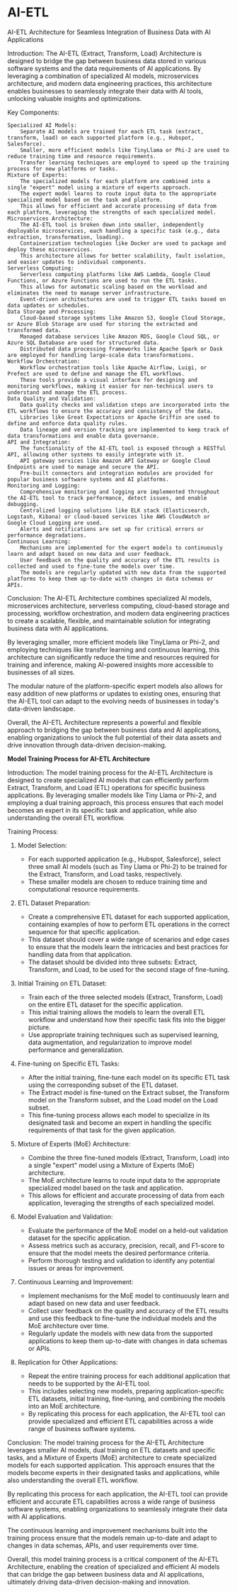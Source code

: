 # AI-ETL

AI-ETL Architecture for Seamless Integration of Business Data with AI Applications

Introduction:
The AI-ETL (Extract, Transform, Load) Architecture is designed to bridge the gap between business data stored in various software systems and the data requirements of AI applications. By leveraging a combination of specialized AI models, microservices architecture, and modern data engineering practices, this architecture enables businesses to seamlessly integrate their data with AI tools, unlocking valuable insights and optimizations.

Key Components:

    Specialized AI Models:
        Separate AI models are trained for each ETL task (extract, transform, load) on each supported platform (e.g., Hubspot, Salesforce).
        Smaller, more efficient models like TinyLlama or Phi-2 are used to reduce training time and resource requirements.
        Transfer learning techniques are employed to speed up the training process for new platforms or tasks.
    Mixture of Experts:
        The specialized models for each platform are combined into a single "expert" model using a mixture of experts approach.
        The expert model learns to route input data to the appropriate specialized model based on the task and platform.
        This allows for efficient and accurate processing of data from each platform, leveraging the strengths of each specialized model.
    Microservices Architecture:
        The AI-ETL tool is broken down into smaller, independently deployable microservices, each handling a specific task (e.g., data extraction, transformation, loading).
        Containerization technologies like Docker are used to package and deploy these microservices.
        This architecture allows for better scalability, fault isolation, and easier updates to individual components.
    Serverless Computing:
        Serverless computing platforms like AWS Lambda, Google Cloud Functions, or Azure Functions are used to run the ETL tasks.
        This allows for automatic scaling based on the workload and eliminates the need to manage server infrastructure.
        Event-driven architectures are used to trigger ETL tasks based on data updates or schedules.
    Data Storage and Processing:
        Cloud-based storage systems like Amazon S3, Google Cloud Storage, or Azure Blob Storage are used for storing the extracted and transformed data.
        Managed database services like Amazon RDS, Google Cloud SQL, or Azure SQL Database are used for structured data.
        Distributed data processing frameworks like Apache Spark or Dask are employed for handling large-scale data transformations.
    Workflow Orchestration:
        Workflow orchestration tools like Apache Airflow, Luigi, or Prefect are used to define and manage the ETL workflows.
        These tools provide a visual interface for designing and monitoring workflows, making it easier for non-technical users to understand and manage the ETL process.
    Data Quality and Validation:
        Data quality checks and validation steps are incorporated into the ETL workflows to ensure the accuracy and consistency of the data.
        Libraries like Great Expectations or Apache Griffin are used to define and enforce data quality rules.
        Data lineage and version tracking are implemented to keep track of data transformations and enable data governance.
    API and Integration:
        The functionality of the AI-ETL tool is exposed through a RESTful API, allowing other systems to easily integrate with it.
        API gateway services like Amazon API Gateway or Google Cloud Endpoints are used to manage and secure the API.
        Pre-built connectors and integration modules are provided for popular business software systems and AI platforms.
    Monitoring and Logging:
        Comprehensive monitoring and logging are implemented throughout the AI-ETL tool to track performance, detect issues, and enable debugging.
        Centralized logging solutions like ELK stack (Elasticsearch, Logstash, Kibana) or cloud-based services like AWS CloudWatch or Google Cloud Logging are used.
        Alerts and notifications are set up for critical errors or performance degradations.
    Continuous Learning:
        Mechanisms are implemented for the expert models to continuously learn and adapt based on new data and user feedback.
        User feedback on the quality and accuracy of the ETL results is collected and used to fine-tune the models over time.
        The models are regularly updated with new data from the supported platforms to keep them up-to-date with changes in data schemas or APIs.

Conclusion:
The AI-ETL Architecture combines specialized AI models, microservices architecture, serverless computing, cloud-based storage and processing, workflow orchestration, and modern data engineering practices to create a scalable, flexible, and maintainable solution for integrating business data with AI applications.

By leveraging smaller, more efficient models like TinyLlama or Phi-2, and employing techniques like transfer learning and continuous learning, this architecture can significantly reduce the time and resources required for training and inference, making AI-powered insights more accessible to businesses of all sizes.

The modular nature of the platform-specific expert models also allows for easy addition of new platforms or updates to existing ones, ensuring that the AI-ETL tool can adapt to the evolving needs of businesses in today's data-driven landscape.

Overall, the AI-ETL Architecture represents a powerful and flexible approach to bridging the gap between business data and AI applications, enabling organizations to unlock the full potential of their data assets and drive innovation through data-driven decision-making.

**Model Training Process for AI-ETL Architecture**

Introduction:
The model training process for the AI-ETL Architecture is designed to create specialized AI models that can efficiently perform Extract, Transform, and Load (ETL) operations for specific business applications. By leveraging smaller models like Tiny Llama or Phi-2, and employing a dual training approach, this process ensures that each model becomes an expert in its specific task and application, while also understanding the overall ETL workflow.

Training Process:

1. Model Selection:
   - For each supported application (e.g., Hubspot, Salesforce), select three small AI models (such as Tiny Llama or Phi-2) to be trained for the Extract, Transform, and Load tasks, respectively.
   - These smaller models are chosen to reduce training time and computational resource requirements.

2. ETL Dataset Preparation:
   - Create a comprehensive ETL dataset for each supported application, containing examples of how to perform ETL operations in the correct sequence for that specific application.
   - This dataset should cover a wide range of scenarios and edge cases to ensure that the models learn the intricacies and best practices for handling data from that application.
   - The dataset should be divided into three subsets: Extract, Transform, and Load, to be used for the second stage of fine-tuning.

3. Initial Training on ETL Dataset:
   - Train each of the three selected models (Extract, Transform, Load) on the entire ETL dataset for the specific application.
   - This initial training allows the models to learn the overall ETL workflow and understand how their specific task fits into the bigger picture.
   - Use appropriate training techniques such as supervised learning, data augmentation, and regularization to improve model performance and generalization.

4. Fine-tuning on Specific ETL Tasks:
   - After the initial training, fine-tune each model on its specific ETL task using the corresponding subset of the ETL dataset.
   - The Extract model is fine-tuned on the Extract subset, the Transform model on the Transform subset, and the Load model on the Load subset.
   - This fine-tuning process allows each model to specialize in its designated task and become an expert in handling the specific requirements of that task for the given application.

5. Mixture of Experts (MoE) Architecture:
   - Combine the three fine-tuned models (Extract, Transform, Load) into a single "expert" model using a Mixture of Experts (MoE) architecture.
   - The MoE architecture learns to route input data to the appropriate specialized model based on the task and application.
   - This allows for efficient and accurate processing of data from each application, leveraging the strengths of each specialized model.

6. Model Evaluation and Validation:
   - Evaluate the performance of the MoE model on a held-out validation dataset for the specific application.
   - Assess metrics such as accuracy, precision, recall, and F1-score to ensure that the model meets the desired performance criteria.
   - Perform thorough testing and validation to identify any potential issues or areas for improvement.

7. Continuous Learning and Improvement:
   - Implement mechanisms for the MoE model to continuously learn and adapt based on new data and user feedback.
   - Collect user feedback on the quality and accuracy of the ETL results and use this feedback to fine-tune the individual models and the MoE architecture over time.
   - Regularly update the models with new data from the supported applications to keep them up-to-date with changes in data schemas or APIs.

8. Replication for Other Applications:
   - Repeat the entire training process for each additional application that needs to be supported by the AI-ETL tool.
   - This includes selecting new models, preparing application-specific ETL datasets, initial training, fine-tuning, and combining the models into an MoE architecture.
   - By replicating this process for each application, the AI-ETL tool can provide specialized and efficient ETL capabilities across a wide range of business software systems.

Conclusion:
The model training process for the AI-ETL Architecture leverages smaller AI models, dual training on ETL datasets and specific tasks, and a Mixture of Experts (MoE) architecture to create specialized models for each supported application. This approach ensures that the models become experts in their designated tasks and applications, while also understanding the overall ETL workflow.

By replicating this process for each application, the AI-ETL tool can provide efficient and accurate ETL capabilities across a wide range of business software systems, enabling organizations to seamlessly integrate their data with AI applications.

The continuous learning and improvement mechanisms built into the training process ensure that the models remain up-to-date and adapt to changes in data schemas, APIs, and user requirements over time.

Overall, this model training process is a critical component of the AI-ETL Architecture, enabling the creation of specialized and efficient AI models that can bridge the gap between business data and AI applications, ultimately driving data-driven decision-making and innovation.
